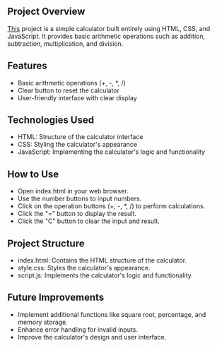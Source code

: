 ## Project Overview
[This](https://kaylubr.github.io/calculator/) project is a simple calculator built entirely using HTML, CSS, and JavaScript. It provides basic arithmetic operations such as addition, subtraction, multiplication, and division.   

## Features
 - Basic arithmetic operations (+, -, *, /)
 - Clear button to reset the calculator   
 - User-friendly interface with clear display

## Technologies Used
  - HTML: Structure of the calculator interface
  - CSS: Styling the calculator's appearance
  - JavaScript: Implementing the calculator's logic and functionality

## How to Use
  - Open index.html in your web browser.
  - Use the number buttons to input numbers.
  - Click on the operation buttons (+, -, *, /) to perform calculations.
  - Click the "=" button to display the result.
  - Click the "C" button to clear the input and result.

## Project Structure
  - index.html: Contains the HTML structure of the calculator.
  - style.css: Styles the calculator's appearance.
  - script.js: Implements the calculator's logic and functionality.


## Future Improvements
  - Implement additional functions like square root, percentage, and memory storage.
  - Enhance error handling for invalid inputs.
  - Improve the calculator's design and user interface.
